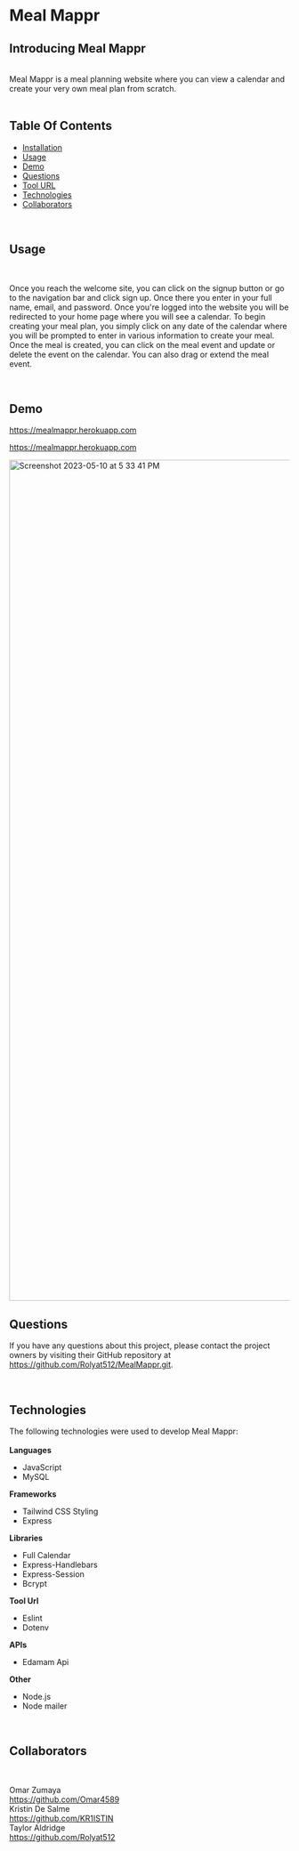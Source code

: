 # Meal Mappr 


## Introducing Meal Mappr

<br>
Meal Mappr is a meal planning website where you can view a calendar and create your very own meal plan from scratch. <br>

<br>  

## Table Of Contents

- [Installation](#installation)
- [Usage](#usage)
- [Demo](#Demo)
- [Questions](#questions)
- [Tool URL](#toolurl)
- [Technologies](#technologies)
- [Collaborators](#collaborators)


<br>


## Usage <a id="usage"></a> 
<br>

Once you reach the welcome site, you can click on the signup button or go to the navigation bar and click sign up. Once there you enter in your full name, email, and password. Once you're logged into the website you will be redirected to your home page where you will see a calendar. To begin creating your meal plan, you simply click on any date of the calendar where you will be prompted to enter in various information to create your meal. Once the meal is created, you can click on the meal event and update or delete the event on the calendar. You can also drag or extend the meal event. 

<br>

## Demo <a id="Demo"></a>
https://mealmappr.herokuapp.com

https://mealmappr.herokuapp.com

<img width="1512" alt="Screenshot 2023-05-10 at 5 33 41 PM" src="https://github.com/Rolyat512/MealMappr/assets/122414452/1844c1dd-eaac-4984-aed0-e966bb31493e">


<br>

## Questions <a id="questions"></a>

If you have any questions about this project, please contact the project owners by visiting their GitHub repository at https://github.com/Rolyat512/MealMappr.git.

<br>
    
## Technologies <a id="technologies"></a>
    
The following technologies were used to develop Meal Mappr:<br>
<br>
<strong>Languages</strong>
- JavaScript
- MySQL
    
<strong>Frameworks</strong>
- Tailwind CSS Styling 
- Express
    
<strong>Libraries</strong>
- Full Calendar 
- Express-Handlebars 
- Express-Session
- Bcrypt 

<strong>Tool Url</strong>
<br>
- Eslint 
- Dotenv 

    
<strong>APIs</strong>

- Edamam Api 

<strong>Other</strong>

- Node.js
- Node mailer 


<br>
    
## Collaborators <a id="collaborators"></a>

<br>

Omar Zumaya <br>
     https://github.com/Omar4589
<br>
Kristin De Salme<br>
     https://github.com/KR1ISTIN
<br>
Taylor Aldridge <br>
     https://github.com/Rolyat512
    
